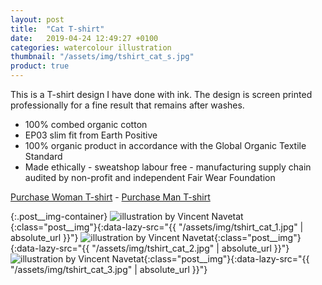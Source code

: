 ```yaml
---
layout: post
title:  "Cat T-shirt"
date:   2019-04-24 12:49:27 +0100
categories: watercolour illustration
thumbnail: "/assets/img/tshirt_cat_s.jpg"
product: true
---
```

This is a T-shirt design I have done with ink. The design is screen printed professionally for a fine result that remains after washes.

* 100% combed organic cotton
* EP03 slim fit from Earth Positive
* 100% organic product in accordance with the Global Organic Textile Standard
* Made ethically - sweatshop labour free - manufacturing supply chain audited by non-profit and independent Fair Wear Foundation

[Purchase Woman T-shirt](https://www.etsy.com/uk/listing/693645942/doodling-illustration-women-t-shirt?ref=shop_home_active_2&frs=1) - [Purchase Man T-shirt](https://www.etsy.com/uk/listing/693645942/doodling-illustration-women-t-shirt?ref=shop_home_active_2&frs=1)

{:.post__img-container}
  ![illustration by Vincent Navetat](""){:class="post__img"}{:data-lazy-src="{{ "/assets/img/tshirt_cat_1.jpg" | absolute_url }}"}
  ![illustration by Vincent Navetat](""){:class="post__img"}{:data-lazy-src="{{ "/assets/img/tshirt_cat_2.jpg" | absolute_url }}"}
  ![illustration by Vincent Navetat](""){:class="post__img"}{:data-lazy-src="{{ "/assets/img/tshirt_cat_3.jpg" | absolute_url }}"}
